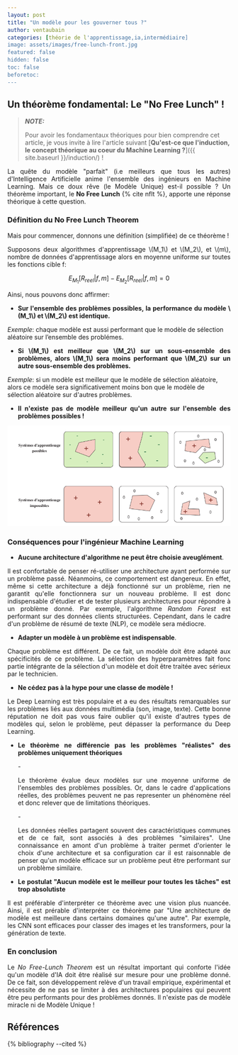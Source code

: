 ```yaml
---
layout: post
title: "Un modèle pour les gouverner tous ?"
author: ventaubain
categories: [théorie de l'apprentissage,ia,intermédiaire]
image: assets/images/free-lunch-front.jpg
featured: false
hidden: false
toc: false
beforetoc:
---
```


## Un théorème fondamental: Le "No Free Lunch" !

> **_NOTE:_**
> 
> Pour avoir les fondamentaux théoriques pour bien comprendre cet article, je vous invite à lire l'article suivant [<b>Qu'est-ce que l'induction, le concept théorique au coeur du Machine Learning ?</b>]({{ site.baseurl }}/induction/) ! 

<p align="justify"> La quête du modèle "parfait" (i.e meilleurs que tous les autres) d'Intelligence Artificielle anime l'ensemble des ingénieurs en Machine Learning. Mais ce doux rêve (le Modèle Unique) est-il possible ? Un théorème important, le <b>No Free Lunch</b> {% cite nflt %}, apporte une réponse théorique à cette question.</p>

### Définition du No Free Lunch Theorem

<p align="justify">Mais pour commencer, donnons une définition (simplifiée) de ce théorème !</p>

<p align="justify">Supposons deux algorithmes d'apprentissage \(M_1\) et \(M_2\), et \(m\), nombre de données d'apprentissage alors en moyenne uniforme sur toutes les fonctions cible f:</p>

$$E_{M_1}[R_{reel}|f,m]-E_{M_2}[R_{reel}|f,m]=0$$

<p align="justify">Ainsi, nous pouvons donc affirmer:</p>

* <p align="justify"><b>Sur l'ensemble des problèmes possibles, la performance du modèle \(M_1\) et \(M_2\) est identique.</b></p>
<i>Exemple</i>: chaque modèle est aussi performant que le modèle de sélection aléatoire sur l’ensemble des problémes.
* <p align="justify"><b>Si \(M_1\) est meilleur que \(M_2\) sur un sous-ensemble des problèmes, alors \(M_1\) sera moins performant que \(M_2\) sur un autre sous-ensemble des problèmes.</b></p>
<i>Exemple</i>: si un modèle est meilleur que le modèle de sélection aléatoire, alors ce modèle sera significativement moins bon que le modèle de sélection aléatoire sur d'autres problèmes.

* <p align="justify"><b>Il n'existe pas de modèle meilleur qu'un autre sur l'ensemble des problèmes possibles !</b></p>

<p align="center"><img src="/assets/images/no_free.png"/><br></p>

### Conséquences pour l'ingénieur Machine Learning

* <p align="justify"><b>Aucune architecture d'algorithme ne peut être choisie aveuglément</b>.</p>
<p align="justify">Il est confortable de penser ré-utiliser une architecture ayant performée sur un problème passé. Néanmoins, ce comportement est dangereux. En effet, même si cette architecture a déjà fonctionné sur un problème, rien ne garantit qu'elle fonctionnera sur un nouveau problème. Il est donc indispensable d'étudier et de tester plusieurs architectures pour répondre à un problème donné. Par exemple, l'algorithme <i>Random Forest</i> est performant sur des données clients structurées. Cependant, dans le cadre d'un problème de résumé de texte (NLP), ce modèle sera médiocre.</p>

* <p align="justify"><b>Adapter un modèle à un problème est indispensable</b>.</p>
<p align="justify">Chaque problème est différent. De ce fait, un modèle doit être adapté aux spécificités de ce problème. La sélection des hyperparamètres fait fonc partie intégrante de la sélection d'un modèle et doit être traitée avec sérieux par le technicien.</p>

* <p align="justify"><b>Ne cédez pas à la hype pour une classe de modèle !</b></p>
<p align="justify">Le Deep Learning est très populaire et a eu des résultats remarquables sur les problèmes liés aux données multimédia (son, image, texte). Cette bonne réputation ne doit pas vous faire oublier qu'il existe d'autres types de modèles qui, selon le problème, peut dépasser la performance du Deep Learning.</p>

* <p align="justify"><b>Le théorème ne différencie pas les problèmes "réalistes" des problèmes uniquement théoriques</b></p>
  - <p align="justify">Le théorème évalue deux modèles sur une moyenne uniforme de l'ensembles des problèmes possibles. Or, dans le cadre d'applications réelles, des problèmes peuvent ne pas representer un phénomène réel et donc relever que de limitations théoriques.</p>
  - <p align="justify">Les données réelles partagent souvent des caractéristiques communes et de ce fait, sont associés à des problèmes "similaires". Une connaissance en amont d'un problème à traiter permet d'orienter le choix d'une architecture et sa configuration car il est raisonnable de penser qu'un modèle efficace sur un problème peut être performant sur un problème similaire.</p>

* <p align="justify"><b>Le postulat "Aucun modèle est le meilleur pour toutes les tâches" est trop absolutiste</b></p>
<p align="justify">Il est préférable d'interpréter ce théorème avec une vision plus nuancée. Ainsi, il est prérable d'interpréter ce théorème par "Une architecture de modèle est meilleure dans certains domaines qu'une autre". Par exemple, les CNN sont efficaces pour classer des images et les transformers, pour la génération de texte.</p>

### En conclusion
<p align="justify">Le <i>No Free-Lunch Theorem</i> est un résultat important qui conforte l'idée qu'un modèle d'IA doit être réalisé sur mesure pour une problème donné. De ce fait, son développement relève d'un travail empirique, expérimental et nécessite de ne pas se limiter à des architectures populaires qui peuvent être peu performants pour des problèmes donnés. Il n'existe pas de modèle miracle ni de Modèle Unique !</p>

## Références

{% bibliography --cited %}